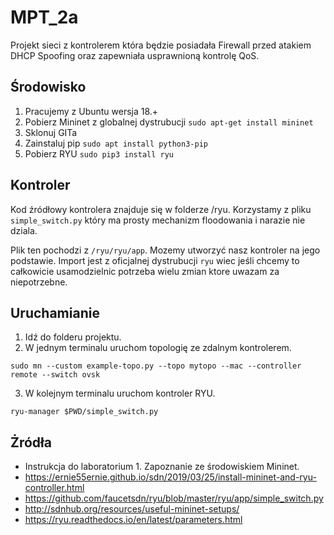 # MPT_2a
Projekt sieci z kontrolerem która będzie posiadała Firewall przed atakiem DHCP Spoofing oraz zapewniała usprawnioną kontrolę QoS.

## Środowisko 

1. Pracujemy z Ubuntu wersja 18.+
1. Pobierz Mininet z globalnej dystrubucji ```sudo apt-get install mininet```
1. Sklonuj GITa
1. Zainstaluj pip ```sudo apt install python3-pip```
1. Pobierz RYU ```sudo pip3 install ryu```

## Kontroler

Kod źródłowy kontrolera znajduje się w folderze /ryu.
Korzystamy z pliku ```simple_switch.py``` który ma prosty mechanizm floodowania i narazie nie dziala.

Plik ten pochodzi z ```/ryu/ryu/app```. Mozemy utworzyć nasz kontroler na jego podstawie.
Import jest z oficjalnej dystrubucji ```ryu``` wiec jeśli chcemy to całkowicie usamodzielnic potrzeba wielu zmian ktore uwazam za niepotrzebne.

## Uruchamianie
1. Idź do folderu projektu.
2. W jednym terminalu uruchom topologię ze zdalnym kontrolerem.
```
sudo mn --custom example-topo.py --topo mytopo --mac --controller remote --switch ovsk
```

3. W kolejnym terminalu uruchom kontroler RYU.

```
ryu-manager $PWD/simple_switch.py
```

## Żródła
- Instrukcja do laboratorium 1. Zapoznanie ze środowiskiem Mininet.
- https://ernie55ernie.github.io/sdn/2019/03/25/install-mininet-and-ryu-controller.html
- https://github.com/faucetsdn/ryu/blob/master/ryu/app/simple_switch.py
- http://sdnhub.org/resources/useful-mininet-setups/
- https://ryu.readthedocs.io/en/latest/parameters.html
